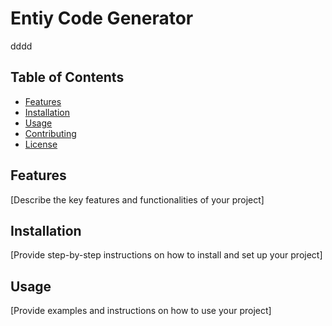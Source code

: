 # Entiy Code Generator 
dddd
## Table of Contents
- [Features](#features)
- [Installation](#installation)
- [Usage](#usage)
- [Contributing](#contributing)
- [License](#license)

## Features
[Describe the key features and functionalities of your project]

## Installation
[Provide step-by-step instructions on how to install and set up your project]

## Usage
[Provide examples and instructions on how to use your project]
